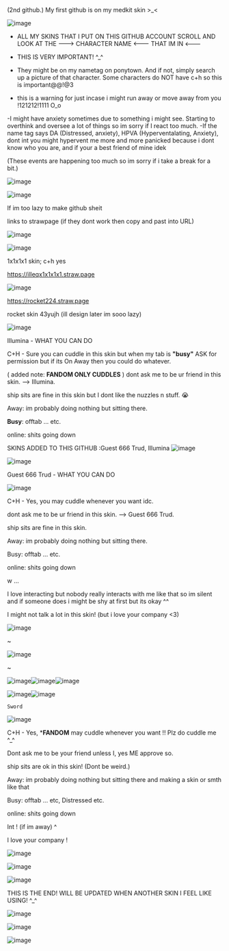  (2nd github.) My first github is on my medkit skin >_<


![image](https://github.com/user-attachments/assets/41d0c9c7-9986-4d0b-9263-343800595600)

- ALL MY SKINS THAT I PUT ON THIS GITHUB ACCOUNT SCROLL AND LOOK AT THE ---> CHARACTER NAME <---  THAT IM IN <---
- THIS IS VERY IMPORTANT! ^_^

- They might be on my nametag on ponytown. And if not, simply search up a picture of that character. Some characters do NOT have c+h so this is important@@!@3
- this is a warning for just incase i might run away or move away from you !121212!1111 O_o


-I might have anxiety sometimes due to something i might see. Starting to overthink and oversee a lot of things so im sorry if I react too much. 
-If the name tag says DA (Distressed, anxiety), HPVA (Hyperventalating, Anxiety), dont int you might hypervent me more and more panicked because i dont know who you are, and if your a best friend of mine idek 

(These events are happening too much so im sorry if i take a break for a bit.) 

![image](https://github.com/user-attachments/assets/0c65575a-4d43-490a-abdb-75bf9208ab71)


![image](https://github.com/user-attachments/assets/ae8cfb8c-7378-436d-9bda-f512e3f2a852)


If im too lazy to make github sheit


links to strawpage
(if they dont work then copy and past into URL)

![image](https://github.com/user-attachments/assets/0ee908d5-1743-4999-905a-cd8fe4523219)


![image](https://github.com/user-attachments/assets/df479e58-a87a-4966-95b7-e2600ba4d931)

1x1x1x1 skin; c+h yes

https://illeqx1x1x1x1.straw.page


![image](https://github.com/user-attachments/assets/72b3d0c5-51c4-4053-84ea-121d1567969f)

https://rocket224.straw.page 

rocket skin 43yujh  (ill design later im sooo lazy) 

![image](https://github.com/user-attachments/assets/8a496160-0db9-430e-85b0-594d79a8e562)

Illumina - WHAT YOU CAN DO

C+H - Sure you can cuddle in this skin but when my tab is **"busy"** ASK for permission but if its On Away then you could do whatever.

 ( added note: **FANDOM ONLY CUDDLES** )
dont ask me to be ur friend in this skin. --> Illumina. 

ship sits are fine in this skin but I dont like the nuzzles n stuff. 😭

Away: im probably doing nothing but sitting there. 

**Busy**: offtab ... etc. 

online: shits going down

SKINS ADDED TO THIS GITHUB :Guest 666 Trud, Illumina
![image](https://github.com/user-attachments/assets/6c1686b6-dcc3-4dda-a61b-e471893a7d8e)


![image](https://github.com/user-attachments/assets/ad4c4391-0b2a-469f-a9d5-86d80b0b0498)


Guest 666 Trud - WHAT YOU CAN DO 

![image](https://github.com/user-attachments/assets/c4b02c67-a26f-42a6-99bb-961119dba02a)


C+H - Yes, you may cuddle whenever you want idc. 

dont ask me to be ur friend in this skin. --> Guest 666 Trud. 

ship sits are fine in this skin.

Away: im probably doing nothing but sitting there. 

Busy: offtab ... etc. 

online: shits going down

w ... 

I love interacting but nobody really interacts with me like that so im silent and if someone does i might be shy at first but its okay ^^

I might not talk a lot in this skin! (but i love your company <3)

![image](https://github.com/user-attachments/assets/8bdb400b-b389-4049-b169-18516e07af51)
          


~


![image](https://github.com/user-attachments/assets/95214192-14aa-46cc-87e1-a077aceb3a16)


~

![image](https://github.com/user-attachments/assets/ae8e3cf0-81b7-41c5-a464-ac7c1021b896)![image](https://github.com/user-attachments/assets/6650eeec-5aa5-4f64-adea-15aee448d076)![image](https://github.com/user-attachments/assets/62400ad7-d409-4a55-9c93-34edc7520b9e)



![image](https://github.com/user-attachments/assets/bd766231-88f9-4283-a004-4bebc4f4af5f)![image](https://github.com/user-attachments/assets/2f93908a-b86b-4f99-9698-5782b5be2a72)



    Sword 

![image](https://github.com/user-attachments/assets/c89525cd-ddeb-4214-8bd2-e7da3399c04b)


C+H - Yes, ***FANDOM** may cuddle whenever you want !! Plz do cuddle me ^_^

Dont ask me to be your friend unless I, yes ME approve so. 

ship sits are ok in this skin! (Dont be weird.)

Away: im probably doing nothing but sitting there and making a skin or smth like that

Busy: offtab ... etc, Distressed etc. 

online: shits going down

Int ! (if im away)  ^

I love your company !

![image](https://github.com/user-attachments/assets/5195da51-c29b-49d9-9c4e-37a452d09d4f)


   ![image](https://github.com/user-attachments/assets/af924aaf-3500-4be1-986e-6ad961870856)


![image](https://github.com/user-attachments/assets/f8365fed-8d0c-4a01-92ce-df10c4d66fe7)



THIS IS THE END! WILL BE UPDATED WHEN ANOTHER SKIN I FEEL LIKE USING! ^_^


![image](https://github.com/user-attachments/assets/bd28c4fa-8339-406f-bfcf-33e31243661e)

![image](https://github.com/user-attachments/assets/3cfb82fe-b91c-4561-943e-8e347bfb597e)

![image](https://github.com/user-attachments/assets/c4b02c67-a26f-42a6-99bb-961119dba02a)
